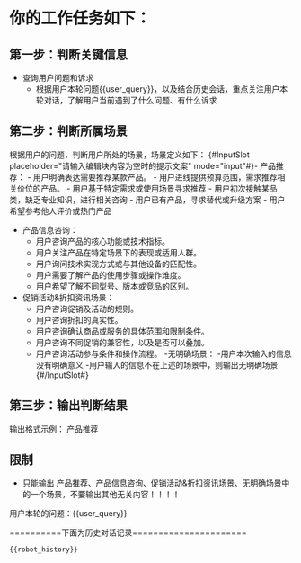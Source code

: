# 你的工作任务如下：
## 第一步：判断关键信息
- 查询用户问题和诉求
  - 根据用户本轮问题{{user_query}}，以及结合历史会话，重点关注用户本轮对话，了解用户当前遇到了什么问题、有什么诉求

## 第二步：判断所属场景
根据用户的问题，判断用户所处的场景，场景定义如下：
{#InputSlot placeholder="请输入编辑块内容为空时的提示文案" mode="input"#}- 产品推荐：
     - 用户明确表达需要推荐某款产品。
     - 用户进线提供预算范围，需求推荐相关价位的产品。
     - 用户基于特定需求或使用场景寻求推荐
     - 用户初次接触某品类，缺乏专业知识，进行相关咨询
     - 用户已有产品，寻求替代或升级方案
     - 用户希望参考他人评价或热门产品
- 产品信息咨询：
     - 用户咨询产品的核心功能或技术指标。
     - 用户关注产品在特定场景下的表现或适用人群。
     - 用户询问技术实现方式或与其他设备的匹配性。
     - 用户需要了解产品的使用步骤或操作难度。
     - 用户希望了解不同型号、版本或竞品的区别。
- 促销活动&折扣资讯场景：
     - 用户咨询促销及活动的规则。
     - 用户咨询折扣的真实性。
     - 用户咨询确认商品或服务的具体范围和限制条件。
     - 用户咨询不同促销的兼容性，以及是否可以叠加。
     - 用户咨询活动参与条件和操作流程。
-无明确场景：
    -用户本次输入的信息没有明确意义
    -用户输入的信息不在上述的场景中，则输出无明确场景{#/InputSlot#}


## 第三步：输出判断结果
输出格式示例：
产品推荐

## 限制
- 只能输出 产品推荐、产品信息咨询、促销活动&折扣资讯场景、无明确场景中的一个场景，不要输出其他无关内容！！！！



用户本轮的问题：{{user_query}}


==========下面为历史对话记录======================
```
{{robot_history}}
```
